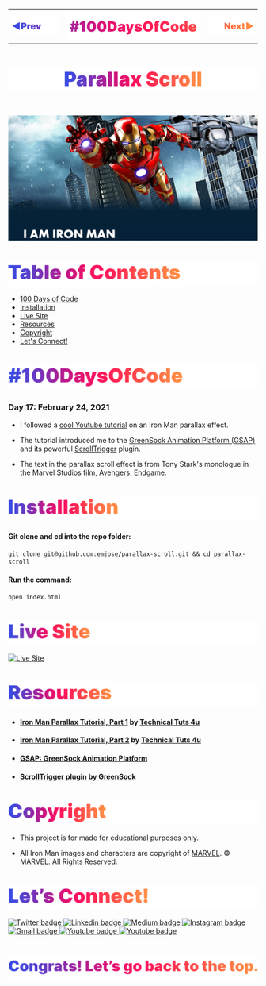 <p id="header"><p>

<table><tr>
<td> <a href="https://github.com/emjose/video-scroll-two/#header"><img src="Assets/header-left.png" alt="previous" style="width: 200px;"/></a> </td>
<td> <a href="https://github.com/emjose/one-hundred/#header"><img src="Assets/header-center.png" alt="100 days of code" style="width: 580px;"/></a> </td>
<td> <a href="https://github.com/emjose/split-landing-page/#header"><img src="Assets/header-right.png" alt="next" style="width: 200px;"/></a> </td>
</tr></table>

<br>

<p id="project-title"><p>

<a href=#table-of-contents>![Parallax Scroll](Assets/inter-017-parallax-scroll.png)</a> 

<br>

<a href="https://emjose.github.io/parallax-scroll/">![Parallax Scroll](Assets/preview-017-parallax-scroll.png)</a> 

#

<p id="table-of-contents"><p>

<a href=#table-of-contents>![Table of Contents](Assets/inter-toc.png)</a>  

- [100 Days of Code](#100days)
- [Installation](#installation) 
- [Live Site](#live-site)
- [Resources](#resources)
- [Copyright](#copyright)
- [Let's Connect!](#lets-connect) 

#

<p id="100days"><p>

<a href=#100days>![#100DaysOfCode](Assets/inter-100hash.png)</a>  

### Day 17: February 24, 2021
- I followed a <a href="https://youtu.be/zIlXK2_bxZc">cool Youtube tutorial</a> on an Iron Man parallax effect. 

- The tutorial introduced me to the <a href="https://greensock.com/">GreenSock Animation Platform (GSAP)</a> and its powerful <a href="https://greensock.com/scrolltrigger/">ScrollTrigger</a> plugin.

- The text in the parallax scroll effect is from Tony Stark's monologue in the Marvel Studios film, <a href="https://www.marvel.com/movies/avengers-endgame">Avengers: Endgame</a>.


#

<p id="installation"><p>

<a href=#installation>![Installation](Assets/inter-installation.png)</a>

#### Git clone and cd into the repo folder:
``` 
git clone git@github.com:emjose/parallax-scroll.git && cd parallax-scroll
```
#### Run the command:
```
open index.html
```

#

<p id="live-site"><p>

<a href="https://emjose.github.io/parallax-scroll/">![Live Site](Assets/inter-live-site.png)</a>  

<a href="https://emjose.github.io/parallax-scroll/">![Live Site](Assets/017-ironman.gif)</a>

#

<p id="resources"><p>

<a href=#resources>![Resources](Assets/inter-resources.png)</a>  

- #### [Iron Man Parallax Tutorial, Part 1](https://youtu.be/zIlXK2_bxZc) by [Technical Tuts 4u](https://www.youtube.com/channel/UCeDbQlQY8jP9wGmBaVWhHMA)

- #### [Iron Man Parallax Tutorial, Part 2](https://youtu.be/NR2vyUulNXQ) by [Technical Tuts 4u](https://www.youtube.com/channel/UCeDbQlQY8jP9wGmBaVWhHMA)

- #### [GSAP: GreenSock Animation Platform](https://greensock.com/)

- #### [ScrollTrigger plugin by GreenSock](https://greensock.com/scrolltrigger/)

#

<p id="copyright"><p>

<a href=#copyright>![Copyright](Assets/inter-copyright.png)</a>

- This project is for made for educational purposes only. 
  
- All Iron Man images and characters are copyright of <a href="https://www.marvel.com/">MARVEL</a>. © MARVEL. All Rights Reserved.

#

<p id="lets-connect"><p>

<a href=#lets-connect>![Let's Connect!](Assets/inter-lets-connect.png)</a>

<p><a href="https://twitter.com/Emmanuel_Labor"><img src="https://img.shields.io/badge/twitter-%231DA1F2.svg?&style=for-the-badge&logo=twitter&logoColor=white" height=30 width=90 alt="Twitter badge"> <a href="https://www.linkedin.com/in/emmanuelpjose/"><img src="https://img.shields.io/badge/linkedin-%230064e7.svg?&style=for-the-badge&logo=linkedin&logoColor=white" height=30 width=90 alt="Linkedin badge"> <a href="https://emmanueljose.medium.com/"><img src="https://img.shields.io/badge/medium-%238700f5.svg?&style=for-the-badge&logo=medium&logoColor=white" height=30 width=90 alt="Medium badge"> <a href="https://www.instagram.com/emmanuel_jose/"><img src="https://img.shields.io/badge/instagram-%23ff0077.svg?&style=for-the-badge&logo=instagram&logoColor=white" height=30 width=90 alt="Instagram badge"> <a href="mailto:emjose@gmail.com"><img src="https://img.shields.io/badge/gmail-%23fd1745.svg?&style=for-the-badge&logo=gmail&logoColor=white" height=30 width=90 alt="Gmail badge"> <a href="https://www.youtube.com/channel/UCQdqFg-_J83jn9xJRd1W3tQ/videos"><img src="https://img.shields.io/badge/youtube-%23FF0000.svg?&style=for-the-badge&logo=youtube&logoColor=white" height=30 width=90 alt="Youtube badge"> <a href="https://github.com/emjose"><img src="https://img.shields.io/badge/github-%23ff8e44.svg?&style=for-the-badge&logo=github&logoColor=white" height=30 width=90 alt="Youtube badge"></p>

#

<a href=#header>![Back to Top](Assets/inter-congrats.png)</a>